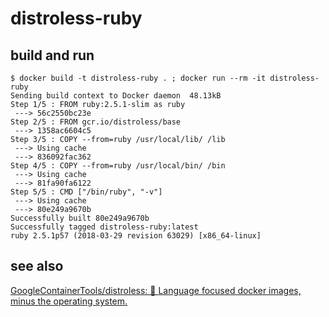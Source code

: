 # distroless-ruby

## build and run
```shell
$ docker build -t distroless-ruby . ; docker run --rm -it distroless-ruby
Sending build context to Docker daemon  48.13kB
Step 1/5 : FROM ruby:2.5.1-slim as ruby
 ---> 56c2550bc23e
Step 2/5 : FROM gcr.io/distroless/base
 ---> 1358ac6604c5
Step 3/5 : COPY --from=ruby /usr/local/lib/ /lib
 ---> Using cache
 ---> 836092fac362
Step 4/5 : COPY --from=ruby /usr/local/bin/ /bin
 ---> Using cache
 ---> 81fa90fa6122
Step 5/5 : CMD ["/bin/ruby", "-v"]
 ---> Using cache
 ---> 80e249a9670b
Successfully built 80e249a9670b
Successfully tagged distroless-ruby:latest
ruby 2.5.1p57 (2018-03-29 revision 63029) [x86_64-linux]
```


## see also
[GoogleContainerTools/distroless: 🥑 Language focused docker images, minus the operating system.](https://github.com/GoogleContainerTools/distroless)
